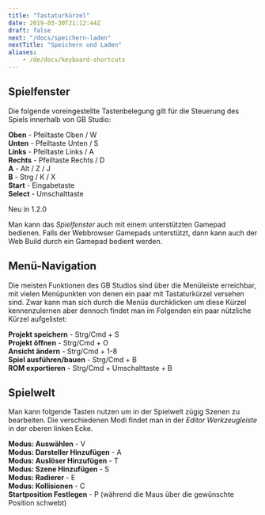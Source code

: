 ```yaml
---
title: "Tastaturkürzel"
date: 2019-03-30T21:12:44Z
draft: false
next: "/docs/speichern-laden"
nextTitle: "Speichern und Laden"
aliases:
    - /de/docs/keyboard-shortcuts
---
```


## Spielfenster

Die folgende voreingestellte Tastenbelegung gilt für die Steuerung des Spiels innerhalb von GB Studio:

**Oben** - Pfeiltaste Oben / W  
**Unten** - Pfeiltaste Unten / S  
**Links** - Pfeiltaste Links / A  
**Rechts** - Pfeiltaste Rechts / D  
**A** - Alt / Z / J  
**B** - Strg / K / X  
**Start** - Eingabetaste  
**Select** - Umschalttaste

<span class="new">Neu in 1.2.0</span>

Man kann das _Spielfenster_ auch mit einem unterstützten Gamepad bedienen. Falls der Webbrowser Gamepads unterstützt, dann kann auch der Web Build durch ein Gamepad bedient werden.

## Menü-Navigation

Die meisten Funktionen des GB Studios sind über die Menüleiste erreichbar, mit vielen Menüpunkten von denen ein paar mit Tastaturkürzel versehen sind. Zwar kann man sich durch die Menüs durchklicken um diese Kürzel kennenzulernen aber dennoch findet man im Folgenden ein paar nützliche Kürzel aufgelistet:

**Projekt speichern** - Strg/Cmd + S  
**Projekt öffnen** - Strg/Cmd + O  
**Ansicht ändern** - Strg/Cmd + 1-8  
**Spiel ausführen/bauen** - Strg/Cmd + B  
**ROM exportieren** - Strg/Cmd + Umschalttaste + B

## Spielwelt

Man kann folgende Tasten nutzen um in der Spielwelt zügig Szenen zu bearbeiten. Die verschiedenen Modi findet man in der _Editor Werkzeugleiste_ in der oberen linken Ecke.

**Modus: Auswählen** - V  
**Modus: Darsteller Hinzufügen** - A  
**Modus: Auslöser Hinzufügen** - T  
**Modus: Szene Hinzufügen** - S  
**Modus: Radierer** - E  
**Modus: Kollisionen** - C  
**Startposition Festlegen** - P (während die Maus über die gewünschte Position schwebt)
